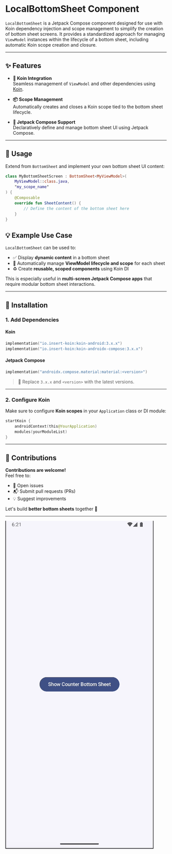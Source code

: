 # LocalBottomSheet Component

`LocalBottomSheet` is a Jetpack Compose component designed for use with Koin dependency injection and scope management to simplify the creation of bottom sheet screens. It provides a standardized approach for managing `ViewModel` instances within the lifecycle of a bottom sheet, including automatic Koin scope creation and closure.

---

## ✨ Features

- **🔌 Koin Integration**  
  Seamless management of `ViewModel` and other dependencies using [Koin](https://insert-koin.io/).

- **📦 Scope Management**  
  Automatically creates and closes a Koin scope tied to the bottom sheet lifecycle.

- **🧩 Jetpack Compose Support**  
  Declaratively define and manage bottom sheet UI using Jetpack Compose.

---

## 🚀 Usage

Extend from `BottomSheet` and implement your own bottom sheet UI content:

```kotlin
class MyBottomSheetScreen : BottomSheet<MyViewModel>(
    MyViewModel::class.java,
    "my_scope_name"
) {
    @Composable
    override fun SheetContent() {
        // Define the content of the bottom sheet here
    }
}
```
## 💡 Example Use Case

`LocalBottomSheet` can be used to:

- ✅ Display **dynamic content** in a bottom sheet  
- 🔄 Automatically manage **ViewModel lifecycle and scope** for each sheet  
- ♻️ Create **reusable, scoped components** using Koin DI  

This is especially useful in **multi-screen Jetpack Compose apps** that require modular bottom sheet interactions.

---

## 🧰 Installation

### 1. Add Dependencies

#### Koin
```kotlin
implementation("io.insert-koin:koin-android:3.x.x")
implementation("io.insert-koin:koin-androidx-compose:3.x.x")
```

#### Jetpack Compose
```kotlin
implementation("androidx.compose.material:material:<version>")
```

> 🔁 Replace `3.x.x` and `<version>` with the latest versions.

---

### 2. Configure Koin

Make sure to configure **Koin scopes** in your `Application` class or DI module:

```kotlin
startKoin {
    androidContext(this@YourApplication)
    modules(yourModuleList)
}
```

---

## 🤝 Contributions

**Contributions are welcome!**  
Feel free to:

- 🐞 Open issues  
- 📬 Submit pull requests (PRs)  
- 💡 Suggest improvements  

Let's build **better bottom sheets** together 🚀

---
![Screenshot](/screenshots/screenshot.gif)

